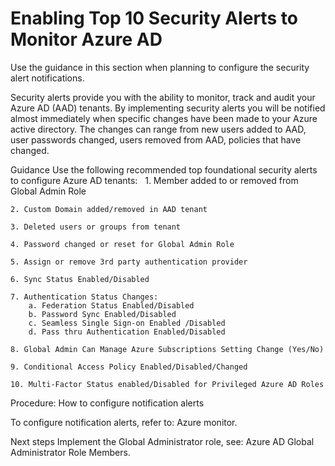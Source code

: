 # Enabling Top 10 Security Alerts to Monitor Azure AD


Use the guidance in this section when planning to configure the security alert notifications.

Security alerts provide you with the ability to monitor, track and audit your Azure AD (AAD) tenants. By implementing security alerts you will be notified almost immediately when specific changes have been made to your Azure active directory. The changes can range from new users added to AAD, user passwords changed, users removed from AAD, policies that have changed.



Guidance
Use the following recommended top foundational security alerts to configure Azure AD tenants:
 
	1. Member added to or removed from Global Admin Role
	
	2. Custom Domain added/removed in AAD tenant
	
	3. Deleted users or groups from tenant
	
	4. Password changed or reset for Global Admin Role
	
	5. Assign or remove 3rd party authentication provider
	
	6. Sync Status Enabled/Disabled
	
	7. Authentication Status Changes:
		a. Federation Status Enabled/Disabled
		b. Password Sync Enabled/Disabled
		c. Seamless Single Sign-on Enabled /Disabled
		d. Pass thru Authentication Enabled/Disabled
		
	8. Global Admin Can Manage Azure Subscriptions Setting Change (Yes/No)
	
	9. Conditional Access Policy Enabled/Disabled/Changed
	
	10. Multi-Factor Status enabled/Disabled for Privileged Azure AD Roles



Procedure:  How to configure notification alerts

To configure notification alerts, refer to: Azure monitor.



Next steps
Implement the Global Administrator role, see: Azure AD Global Administrator Role Members. 

